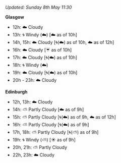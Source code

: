 *Updated: Sunday 8th May 11:30*

**Glasgow**

* 12h: :cloud: Cloudy
* 13h: :cyclone: Windy (:cloud:) [:cloud: as of 10h]
* 14h, 15h: :cloud: Cloudy [:cyclone:(:cloud:) as of 10h, :cloud: as of 12h]
* 16h: :cloud: Cloudy [:umbrella: as of 10h]
* 17h: :cloud: Cloudy [:cyclone:(:cloud:) as of 10h]
* 18h: :cyclone: Windy (:cloud:)
* 19h: :cloud: Cloudy [:cyclone:(:cloud:) as of 10h]
* 20h - 23h: :cloud: Cloudy

**Edinburgh**

* 12h, 13h: :cloud: Cloudy
* 14h: :partly_sunny: Partly Cloudy [:cloud: as of 9h]
* 15h: :partly_sunny: Partly Cloudy [:cyclone:(:cloud:) as of 9h, :cloud: as of 12h]
* 16h: :partly_sunny: Partly Cloudy [:cyclone:(:cloud:) as of 9h]
* 17h, 18h: :partly_sunny: Partly Cloudy [:cyclone:(:partly_sunny:) as of 9h]
* 19h: :cyclone: Windy (:partly_sunny:) [:sunny: as of 9h]
* 20h, 21h: :partly_sunny: Partly Cloudy
* 22h, 23h: :cloud: Cloudy
